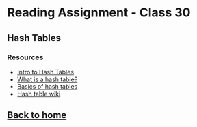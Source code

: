 # Reading Assignment - Class 30

## Hash Tables

### Resources

- [Intro to Hash Tables](https://codefellows.github.io/common_curriculum/data_structures_and_algorithms/Code_401/class-30/resources/Hashtables.html)
- [What is a hash table?](https://www.youtube.com/watch?v=MfhjkfocRR0)
- [Basics of hash tables](https://www.hackerearth.com/practice/data-structures/hash-tables/basics-of-hash-tables/tutorial/)
- [Hash table wiki](https://en.wikipedia.org/wiki/Hash_table)

## [Back to home](https://dcalhoun286.github.io/reading-notes/)
